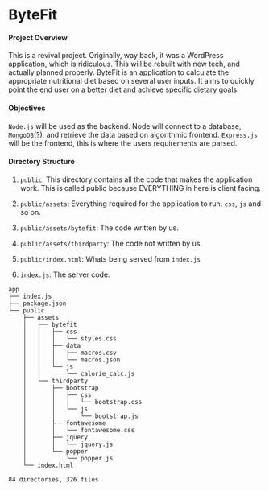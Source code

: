 ByteFit
=======

#### Project Overview
This is a revival project. Originally, way back, it was a WordPress application, which is ridiculous. This will be rebuilt with new tech, and actually planned properly.
ByteFit is an application to calculate the appropriate nutritional diet based on several user inputs. It aims to quickly point the end user on a better diet and achieve specific dietary goals.

#### Objectives
`Node.js` will be used as the backend. Node will connect to a database, `MongoDB`(?), and retrieve the data based on algorithmic frontend. 
`Express.js` will be the frontend, this is where the users requirements are parsed.

#### Directory Structure

1. `public`: This directory contains all the code that makes the application work. This is called public because EVERYTHING in here is client facing.

2. `public/assets`: Everything required for the application to run. `css`, `js` and so on.

3. `public/assets/bytefit`: The code written by us.

3. `public/assets/thirdparty`: The code not written by us.

4. `public/index.html`: Whats being served from `index.js`

5. `index.js`: The server code.


```
app
├── index.js
├── package.json
└── public
    ├── assets
    │   ├── bytefit
    │   │   ├── css
    │   │   │   └── styles.css
    │   │   ├── data
    │   │   │   ├── macros.csv
    │   │   │   └── macros.json
    │   │   └── js
    │   │       └── calorie_calc.js
    │   └── thirdparty
    │       ├── bootstrap
    │       │   ├── css
    │       │   │   └── bootstrap.css
    │       │   └── js
    │       │       └── bootstrap.js
    │       ├── fontawesome
    │       │   └── fontawesome.css
    │       ├── jquery
    │       │   └── jquery.js
    │       └── popper
    │           └── popper.js
    └── index.html

84 directories, 326 files

```

